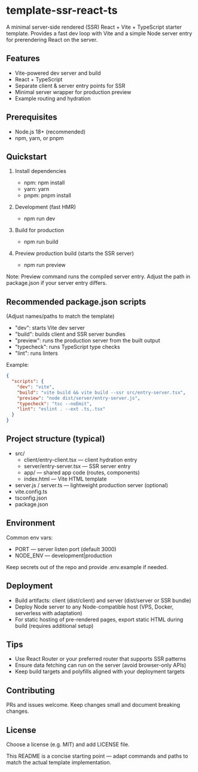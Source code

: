 # template-ssr-react-ts

A minimal server-side rendered (SSR) React + Vite + TypeScript starter template. Provides a fast dev loop with Vite and a simple Node server entry for prerendering React on the server.

## Features

- Vite-powered dev server and build
- React + TypeScript
- Separate client & server entry points for SSR
- Minimal server wrapper for production preview
- Example routing and hydration

## Prerequisites

- Node.js 18+ (recommended)
- npm, yarn, or pnpm

## Quickstart

1. Install dependencies

   - npm: npm install
   - yarn: yarn
   - pnpm: pnpm install

2. Development (fast HMR)

   - npm run dev

3. Build for production

   - npm run build

4. Preview production build (starts the SSR server)
   - npm run preview

Note: Preview command runs the compiled server entry. Adjust the path in package.json if your server entry differs.

## Recommended package.json scripts

(Adjust names/paths to match the template)

- "dev": starts Vite dev server
- "build": builds client and SSR server bundles
- "preview": runs the production server from the built output
- "typecheck": runs TypeScript type checks
- "lint": runs linters

Example:

```json
{
  "scripts": {
    "dev": "vite",
    "build": "vite build && vite build --ssr src/entry-server.tsx",
    "preview": "node dist/server/entry-server.js",
    "typecheck": "tsc --noEmit",
    "lint": "eslint . --ext .ts,.tsx"
  }
}
```

## Project structure (typical)

- src/
  - client/entry-client.tsx — client hydration entry
  - server/entry-server.tsx — SSR server entry
  - app/ — shared app code (routes, components)
  - index.html — Vite HTML template
- server.js / server.ts — lightweight production server (optional)
- vite.config.ts
- tsconfig.json
- package.json

## Environment

Common env vars:

- PORT — server listen port (default 3000)
- NODE_ENV — development|production

Keep secrets out of the repo and provide .env.example if needed.

## Deployment

- Build artifacts: client (dist/client) and server (dist/server or SSR bundle)
- Deploy Node server to any Node-compatible host (VPS, Docker, serverless with adaptation)
- For static hosting of pre-rendered pages, export static HTML during build (requires additional setup)

## Tips

- Use React Router or your preferred router that supports SSR patterns
- Ensure data fetching can run on the server (avoid browser-only APIs)
- Keep build targets and polyfills aligned with your deployment targets

## Contributing

PRs and issues welcome. Keep changes small and document breaking changes.

## License

Choose a license (e.g. MIT) and add LICENSE file.

This README is a concise starting point — adapt commands and paths to match the actual template implementation.

